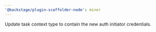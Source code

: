 ```yaml
---
'@backstage/plugin-scaffolder-node': minor
---
```


Update task context type to contain the new auth initiator credentials.
